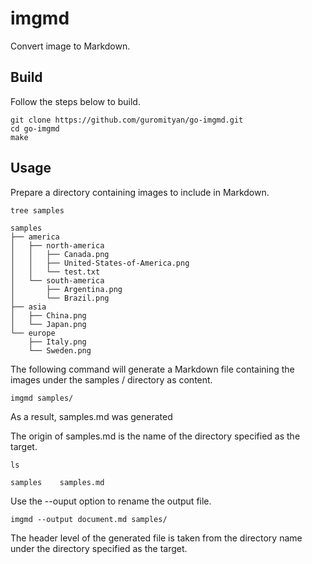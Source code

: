 # imgmd
Convert image to Markdown.

## Build

Follow the steps below to build.

```shell
git clone https://github.com/guromityan/go-imgmd.git
cd go-imgmd
make
```


## Usage

Prepare a directory containing images to include in Markdown.

```
tree samples

samples
├── america
│   ├── north-america
│   │   ├── Canada.png
│   │   ├── United-States-of-America.png
│   │   └── test.txt
│   └── south-america
│       ├── Argentina.png
│       └── Brazil.png
├── asia
│   ├── China.png
│   └── Japan.png
└── europe
    ├── Italy.png
    └── Sweden.png
```

The following command will generate a Markdown file containing the images under the samples / directory as content.

```shell
imgmd samples/
```

As a result, samples.md was generated

The origin of samples.md is the name of the directory specified as the target.

```shell
ls

samples    samples.md
```

Use the --ouput option to rename the output file.

```shell
imgmd --output document.md samples/
```

The header level of the generated file is taken from the directory name under the directory specified as the target.
